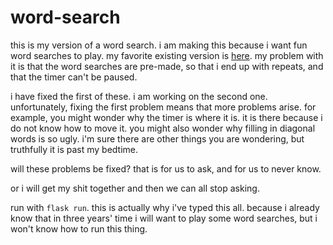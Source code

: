 # word-search

this is my version of a word search.
i am making this because i want fun word searches to play.
my favorite existing version is [here](https://word-search-puzzles.appspot.com/).
my problem with it is that the word searches are pre-made, so that i end up with repeats, and that the timer can't be paused.

i have fixed the first of these.
i am working on the second one.
unfortunately, fixing the first problem means that more problems arise.
for example, you might wonder why the timer is where it is.
it is there because i do not know how to move it.
you might also wonder why filling in diagonal words is so ugly.
i'm sure there are other things you are wondering, but truthfully it is past my bedtime.

will these problems be fixed?
that is for us to ask, and for us to never know.

or i will get my shit together and then we can all stop asking.

run with ```flask run```.
this is actually why i've typed this all.
because i already know that in three years' time i will want to play some word searches, but i won't know how to run this thing.
